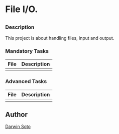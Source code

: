 # File I/O.

## 

### Description

This project is about handling files, input and output.

### Mandatory Tasks

| File | Description |
| ------ | ------ |
| []() |  |

### Advanced Tasks

| File | Description |
| ------ | ------ |
| []() |  |

## Author

[Darwin Soto](https://twitter.com/darutos)
